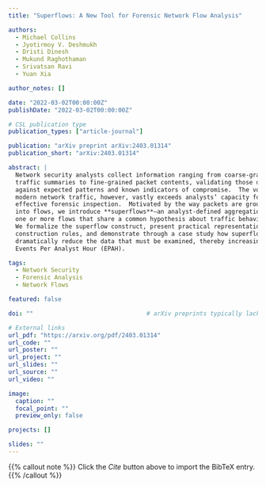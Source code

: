 ```yaml
---
title: "Superflows: A New Tool for Forensic Network Flow Analysis"

authors:
  - Michael Collins
  - Jyotirmoy V. Deshmukh
  - Dristi Dinesh
  - Mukund Raghothaman
  - Srivatsan Ravi
  - Yuan Xia

author_notes: []

date: "2022-03-02T00:00:00Z"
publishDate: "2022-03-02T00:00:00Z"

# CSL publication type
publication_types: ["article-journal"]

publication: "arXiv preprint arXiv:2403.01314"
publication_short: "arXiv:2403.01314"

abstract: |
  Network security analysts collect information ranging from coarse‐grained
  traffic summaries to fine‐grained packet contents, validating those data
  against expected patterns and known indicators of compromise.  The volume of
  modern network traffic, however, vastly exceeds analysts’ capacity for
  effective forensic inspection.  Motivated by the way packets are grouped
  into flows, we introduce **superflows**—an analyst-defined aggregation of
  one or more flows that share a common hypothesis about traffic behavior.
  We formalize the superflow construct, present practical representations and
  construction rules, and demonstrate through a case study how superflows can
  dramatically reduce the data that must be examined, thereby increasing
  Events Per Analyst Hour (EPAH).

tags:
  - Network Security
  - Forensic Analysis
  - Network Flows

featured: false

doi: ""                                # arXiv preprints typically lack a DOI

# External links
url_pdf: "https://arxiv.org/pdf/2403.01314"
url_code: ""
url_poster: ""
url_project: ""
url_slides: ""
url_source: ""
url_video: ""

image:
  caption: ""
  focal_point: ""
  preview_only: false

projects: []

slides: ""
---
```

{{% callout note %}}
Click the _Cite_ button above to import the BibTeX entry.
{{% /callout %}}

<!-- _Add any supplementary notes, figures, or code snippets here if desired._ -->
